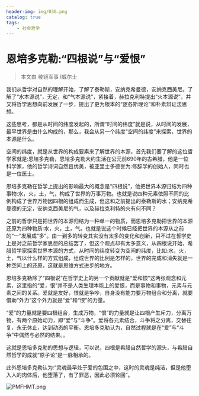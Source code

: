 ```yaml
---
header-img: img/036.png
catalog: true
tags:
    - 社会哲学
---
```


# 恩培多克勒:“四根说”与“爱恨”
> 本文由 棱镜军事 Ⅰ威尔士

我们从哲学对自然的理解开始，了解了泰勒斯，安纳克希曼德，安纳克西美尼。了解了“水本源说”，无定，和“气本源说”，紧接着，赫拉克利特提出“火本源说”，并又将哲学思想向前发展了一步，提出了更为根本的“逻各斯理论”和朴素辩证法思想。
         
这些思考，都是从时间的纬度发起的，所谓“时间的纬度”就是说，从时间的发展，最早世界是由什么构成的，那么，我会从另一个纬度“空间的纬度”来探索，世界的本源是什么。
         
空间的纬度，就是从世界的构成要素来了解世界的本源，首先我们要了解的这位哲学家就是:恩培多克勒，恩培多克勒大约生活在公元前690年的古希腊，他是一位科学家，他的哲学诗词自然且优美，被亚里士多德誉为:修辞学的创始人，同时也是一位医士。
         
恩培多克勒在哲学上提出的影响最大的概念是“四根说”，他把世界本源归结为四种事物:水，火，土，气，构成了世界的万事万物。也就是说四种元素依照不同的比例构成了世界万物因四根的组成而生成，但这和之前提出的泰勒斯的水；安纳克希曼德的无定，安纳克西美尼的气，以及赫拉克利特的火有何不同？
         
之前的哲学只是把世界的本源归结为一种单一的物质，而恩培多克勒把世界的本源还原为四种物质:水，火，土，气。也就是说这个时候已经把世界的本源从之前的“一”发展成“多”。由一到多的转变其实没有太多的变化和创新，只不过在哲学史上是对之前哲学家思想的总结罢了，但这个观点却有太多意义，从四根说开始，希腊哲学家探索世界本源的方式，从时间的纬度转变为空间的纬度，比如:水，火，土，气以什么样的方式组成，组成世界的比例是怎样的，世界的完成和消失就是一种空间上的还原，这就是思维方式进步的地方。 
         
恩培多克勒除了“四根说”在哲学史上的另一个贡献就是“爱和恨”这两张观念和元素，这里指的“爱，恨”并不是人类生理本能上的爱恨，而是事物和事物，元素与元素之间的关系。爱就是友好，恨就是争吵，自身没有能力要万物组合和分离，就要借助“外力”这个外力就是“爱”和“恨”的力量。
         
“爱”的力量就是要四根组合，生成万物，“恨”的力量就是让四根产生斥力，分离万物，有两个原始动力，即“爱”与“斗争”。爱将各元素结合，斗争将之分离，交替往复，永无休止，达到动态的平衡。恩培多克勒认为，自然过程就是在“爱”与“斗争”中偶然与必然的结果。。
          
这就是恩培多克勒的思想与逻辑，可以说，四根是希腊自然哲学的源头，与希腊自然哲学的成就“原子论”是一脉相承的。
        
此外恩培多克勒认为:“灵魂最早处于爱的包围之中，这时的灵魂是纯洁，但是他堕入人的肉体后，他堕落了，有了罪恶，因此必须轮回”。

![PMFHMT.png](https://s1.ax1x.com/2018/07/14/PMFHMT.png)



